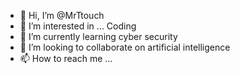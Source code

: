 - 👋 Hi, I’m @MrTtouch
- 👀 I’m interested in ... Coding 
- 🌱 I’m currently learning cyber security 
- 💞️ I’m looking to collaborate on artificial intelligence 
- 📫 How to reach me ...

<!---
MrTtouch/MrTtouch is a ✨ special ✨ repository because its `README.md` (this file) appears on your GitHub profile.
You can click the Preview link to take a look at your changes.
---
